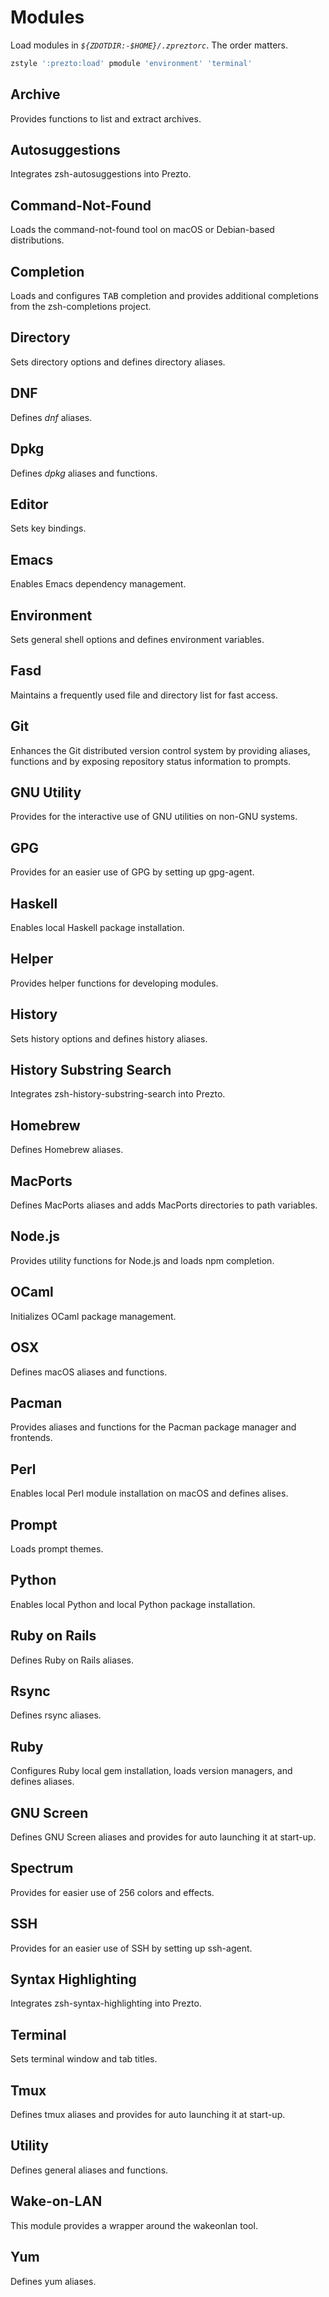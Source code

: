 # Modules

Load modules in _`${ZDOTDIR:-$HOME}/.zpreztorc`_. The order matters.

```sh
zstyle ':prezto:load' pmodule 'environment' 'terminal'
```

## Archive

Provides functions to list and extract archives.

## Autosuggestions

Integrates zsh-autosuggestions into Prezto.

## Command-Not-Found

Loads the command-not-found tool on macOS or Debian-based distributions.

## Completion

Loads and configures <kbd>TAB</kbd> completion and provides additional
completions from the zsh-completions project.

## Directory

Sets directory options and defines directory aliases.

## DNF

Defines _dnf_ aliases.

## Dpkg

Defines _dpkg_ aliases and functions.

## Editor

Sets key bindings.

## Emacs

Enables Emacs dependency management.

## Environment

Sets general shell options and defines environment variables.

## Fasd

Maintains a frequently used file and directory list for fast access.

## Git

Enhances the Git distributed version control system by providing aliases,
functions and by exposing repository status information to prompts.

## GNU Utility

Provides for the interactive use of GNU utilities on non-GNU systems.

## GPG

Provides for an easier use of GPG by setting up gpg-agent.

## Haskell

Enables local Haskell package installation.

## Helper

Provides helper functions for developing modules.

## History

Sets history options and defines history aliases.

## History Substring Search

Integrates zsh-history-substring-search into Prezto.

## Homebrew

Defines Homebrew aliases.

## MacPorts

Defines MacPorts aliases and adds MacPorts directories to path variables.

## Node.js

Provides utility functions for Node.js and loads npm completion.

## OCaml

Initializes OCaml package management.

## OSX

Defines macOS aliases and functions.

## Pacman

Provides aliases and functions for the Pacman package manager and frontends.

## Perl

Enables local Perl module installation on macOS and defines alises.

## Prompt

Loads prompt themes.

## Python

Enables local Python and local Python package installation.

## Ruby on Rails

Defines Ruby on Rails aliases.

## Rsync

Defines rsync aliases.

## Ruby

Configures Ruby local gem installation, loads version managers, and defines
aliases.

## GNU Screen

Defines GNU Screen aliases and provides for auto launching it at start-up.

## Spectrum

Provides for easier use of 256 colors and effects.

## SSH

Provides for an easier use of SSH by setting up ssh-agent.

## Syntax Highlighting

Integrates zsh-syntax-highlighting into Prezto.

## Terminal

Sets terminal window and tab titles.

## Tmux

Defines tmux aliases and provides for auto launching it at start-up.

## Utility

Defines general aliases and functions.

## Wake-on-LAN

This module provides a wrapper around the wakeonlan tool.

## Yum

Defines yum aliases.
